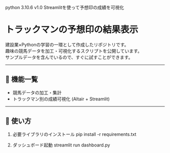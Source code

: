 python 3.10.6
v1.0 Streamlitを使って予想印の成績を可視化

# トラックマンの予想印の結果表示

建設業×Pythonの学習の一環として作成したリポジトリです。  
趣味の競馬データを加工・可視化するスクリプトを公開しています。  
サンプルデータを含んでいるので、すぐに試すことができます。

---

## 📂 機能一覧
- 競馬データの加工・集計
- トラックマン別の成績可視化 (Altair + Streamlit)

---

## 🚀 使い方

1. 必要ライブラリのインストール
pip install -r requirements.txt

2. ダッシュボード起動
streamlit run dashboard.py
